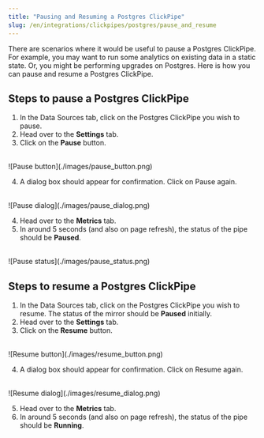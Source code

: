 ```yaml
---
title: "Pausing and Resuming a Postgres ClickPipe"
slug: /en/integrations/clickpipes/postgres/pause_and_resume
---
```


There are scenarios where it would be useful to pause a Postgres ClickPipe. For example, you may want to run some analytics on existing data in a static state. Or, you might be performing upgrades on Postgres. Here is how you can pause and resume a Postgres ClickPipe.

## Steps to pause a Postgres ClickPipe
1. In the Data Sources tab, click on the Postgres ClickPipe you wish to pause.
2. Head over to the **Settings** tab.
3. Click on the **Pause** button.
<br/>
 ![Pause button](./images/pause_button.png)

4. A dialog box should appear for confirmation. Click on Pause again.
<br/>
 ![Pause dialog](./images/pause_dialog.png)

4. Head over to the **Metrics** tab.
5. In around 5 seconds (and also on page refresh), the status of the pipe should be **Paused**.
<br/>
 ![Pause status](./images/pause_status.png)


## Steps to resume a Postgres ClickPipe
1. In the Data Sources tab, click on the Postgres ClickPipe you wish to resume. The status of the mirror should be **Paused** initially.
2. Head over to the **Settings** tab.
3. Click on the **Resume** button.
<br/>
 ![Resume button](./images/resume_button.png)

4. A dialog box should appear for confirmation. Click on Resume again.
<br/>
 ![Resume dialog](./images/resume_dialog.png)

5. Head over to the **Metrics** tab.
6. In around 5 seconds (and also on page refresh), the status of the pipe should be **Running**.
